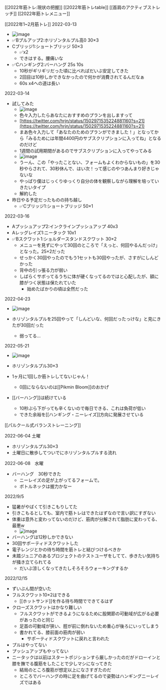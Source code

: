 
[[2022年筋トレ:現状の把握]]
[[2022年筋トレtable]]
[[首肩のアクティブストレッチ]]
[[2022年筋トレメニュー]]

[[2022年1~2月筋トレ]]
2022-03-13
- ![image](https://gyazo.com/7c0217491ad169e2a96319cb419ae137/thumb/1000)
- ✅Bプルアップ2:ホリゾンタルプル高0 30×3
- Cブリッジ1:ショートブリッジ 50×3
    - ✅x2
    - できはする。腰痛いな
- ✅Cハンギング2:バーハング 25s 10s
    - 10秒がギリギリだった頃に比べればだいぶ安定してきた
    - 2回目は10秒しかできなかったので何かが消費されてるんだなぁ
    - 60s x4への道は長い

2022-03-14
- 試してみた
    - ![image](https://gyazo.com/33ac760e9d5642f9e98fe608ba5d75df/thumb/1000)
    - 色々入力したらあなたにおすすめのプランを出しますって
    - [https://twitter.com/hrjn/status/1502971535224881160?s=21](https://twitter.com/hrjn/status/1502971535224881160?s=21)
    - まあ色々入力して「あなたのためのプランができました！」となってから「みるためには年間4400円のサブスクリプションに入ってね」となるのだけど
    - 1週間の試用期間があるのでサブスクリプションに入ってやってみる
    - ![image](https://gyazo.com/bfea7284de70506021dd2316f6f1b67c/thumb/1000)
    - うーん、この「やったことない、フォームもよくわからないもの」を30秒やらされて、30秒休んで、はい次！って感じのやつあんまり好きじゃないな
    - やっぱり僕はじっくりゆっくり自分の体を観察しながら理解を培っていきたいタイプ
    - 解約した
- 昨日やる予定だったものの持ち越し
    - ✅Cブリッジ1:ショートブリッジ 50×1


2022-03-16
- Aプッシュアップ2:インクラインプッシュアップ 40x3
- Aレッグレイズ1:ニータック 10x1
- ✅Bスクワット1:ショルダースタンドスクワット 30×2
    - メニューを見ずにやって30回のところで「えっと、何回やるんだっけ」となった。25×2だった
    - せっかく30回やったのでもう1セットも30回やったが、さすがにしんどかった
    - 背中の引っ張る力が弱い
    - しばらくサボってるうちに体が硬くなってるのではと心配したが、額に膝がつく状態は保たれていた
        - 始めたばかりの頃は全然だった

2022-04-23
- ![image](https://gyazo.com/290cd34e5a0a4442dda334a01025fe82/thumb/1000)

- ホリゾンタルプルを25回やって「しんどいな、何回だったっけな」と見にきたが30回だった
    - 弱ってる…

2022-05-21
- ![image](https://gyazo.com/03aa063394fb235f135aeb47e5d06047/thumb/1000)
- ホリゾンタルプル30×3

- 1ヶ月に1回しか筋トレしてないじゃん！
    - 0回にならないのは[[Pikmin Bloom]]のおかげ
- [[バーハング]]は続けている
    - 10秒ぶら下がっても辛くないので毎日できる、これは負荷が低い
    - できた余裕を[[ハンギング・ニーレイズ]]方向に発展させている

[[パルクール式バランストレーニング]]

2022-06-04 土曜
- ホリゾンタルプル30×3
- 土曜日に散歩してついでにホリゾンタルプルする流れ

2022-06-08　水曜
- バーハング　30秒できた
    - ニーレイズの足が上がってるフォームで。
    - ボトルネックは握力かなー

2022/9/5
- 猛暑がやばくて引きこもりしてた
- 引きこもるとしても、室内で筋トレはできたはずなので言い訳にすぎない
- 体重は意外と変わってないのだけど、筋肉が分解されて脂肪に変わってる、最悪w
    - ![image](https://gyazo.com/c16d7493618caf1c8e25e0cb24f00a85/thumb/1000)
- バーハングは12秒しかできない
- 30回サポーティドスクワットした
- 電子レンジとかの待ち時間を筋トレと結びつけるべきか
- 未踏ジュニアのあるプロジェクトのテストユーザをしてて、歩きたい気持ちが掻き立てられてる
    - だいぶ涼しくなってきたしそろそろウォーキングするか

2022/12/15
- ずいぶん間が空いた
- フルスクワット10×2はできる
    - [[ホットサンド]]を作る待ち時間でできてるはず
- クローズスクワットはかなり難しい
    - フルスクワットができるようになるために股関節の可動域が広がる必要があったのと同じ
    - 足首の可動域が狭い、脛が前に倒れないため重心が後ろにいってしまう
    - 書かれてる、膝前面の筋肉が弱い
        - サポーティドスクワットに戻れと言われた
- プルはやってない
- プッシュアップもやってない
- ニータックは以前はスタートポジションすら厳しかったのだがドローインと膝を撫でる腹筋をしたことで少しマシになってきた
    - 結局のところ腹筋が想定以上になさすぎたのだ
    - ところでバーハングの時に足を曲げてるので姿勢はハンギングニーレイズではある
